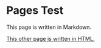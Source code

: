 # Pages Test

This page is written in Markdown.

[This other page is written in HTML.](./test.html)
